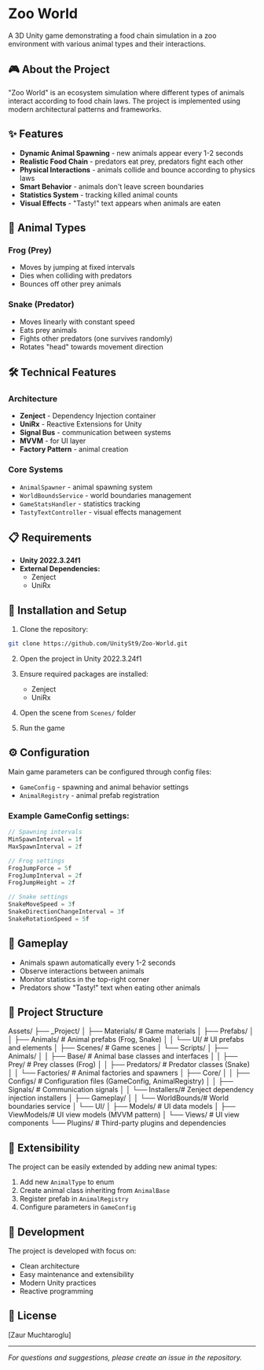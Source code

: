 # Zoo World

A 3D Unity game demonstrating a food chain simulation in a zoo environment with various animal types and their interactions.

## 🎮 About the Project

"Zoo World" is an ecosystem simulation where different types of animals interact according to food chain laws. The project is implemented using modern architectural patterns and frameworks.

## ✨ Features

- **Dynamic Animal Spawning** - new animals appear every 1-2 seconds
- **Realistic Food Chain** - predators eat prey, predators fight each other
- **Physical Interactions** - animals collide and bounce according to physics laws
- **Smart Behavior** - animals don't leave screen boundaries
- **Statistics System** - tracking killed animal counts
- **Visual Effects** - "Tasty!" text appears when animals are eaten

## 🐾 Animal Types

### Frog (Prey)
- Moves by jumping at fixed intervals
- Dies when colliding with predators
- Bounces off other prey animals

### Snake (Predator)
- Moves linearly with constant speed
- Eats prey animals
- Fights other predators (one survives randomly)
- Rotates "head" towards movement direction

## 🛠 Technical Features

### Architecture
- **Zenject** - Dependency Injection container
- **UniRx** - Reactive Extensions for Unity
- **Signal Bus** - communication between systems
- **MVVM** - for UI layer
- **Factory Pattern** - animal creation

### Core Systems
- `AnimalSpawner` - animal spawning system
- `WorldBoundsService` - world boundaries management
- `GameStatsHandler` - statistics tracking
- `TastyTextController` - visual effects management

## 📋 Requirements

- **Unity 2022.3.24f1**
- **External Dependencies:**
  - Zenject
  - UniRx

## 🚀 Installation and Setup

1. Clone the repository:
```bash
git clone https://github.com/UnitySt9/Zoo-World.git
```

2. Open the project in Unity 2022.3.24f1

3. Ensure required packages are installed:
   - Zenject
   - UniRx

4. Open the scene from `Scenes/` folder

5. Run the game

## ⚙️ Configuration

Main game parameters can be configured through config files:

- `GameConfig` - spawning and animal behavior settings
- `AnimalRegistry` - animal prefab registration

### Example GameConfig settings:
```csharp
// Spawning intervals
MinSpawnInterval = 1f
MaxSpawnInterval = 2f

// Frog settings
FrogJumpForce = 5f
FrogJumpInterval = 2f
FrogJumpHeight = 2f

// Snake settings
SnakeMoveSpeed = 3f
SnakeDirectionChangeInterval = 3f
SnakeRotationSpeed = 5f
```

## 🎯 Gameplay

- Animals spawn automatically every 1-2 seconds
- Observe interactions between animals
- Monitor statistics in the top-right corner
- Predators show "Tasty!" text when eating other animals

## 📁 Project Structure

Assets/
├── _Project/
│   ├── Materials/         # Game materials
│   ├── Prefabs/
│   │   ├── Animals/       # Animal prefabs (Frog, Snake)
│   │   └── UI/            # UI prefabs and elements
│   ├── Scenes/            # Game scenes
│   └── Scripts/
│       ├── Animals/
│       │   ├── Base/      # Animal base classes and interfaces
│       │   ├── Prey/      # Prey classes (Frog)
│       │   ├── Predators/ # Predator classes (Snake)
│       │   └── Factories/ # Animal factories and spawners
│       ├── Core/
│       │   ├── Configs/   # Configuration files (GameConfig, AnimalRegistry)
│       │   ├── Signals/   # Communication signals
│       │   └── Installers/# Zenject dependency injection installers
│       ├── Gameplay/
│       │   └── WorldBounds/# World boundaries service
│       └── UI/
│           ├── Models/    # UI data models
│           ├── ViewModels/# UI view models (MVVM pattern)
│           └── Views/     # UI view components
└── Plugins/               # Third-party plugins and dependencies

## 🔧 Extensibility

The project can be easily extended by adding new animal types:

1. Add new `AnimalType` to enum
2. Create animal class inheriting from `AnimalBase`
3. Register prefab in `AnimalRegistry`
4. Configure parameters in `GameConfig`

## 👥 Development

The project is developed with focus on:
- Clean architecture
- Easy maintenance and extensibility
- Modern Unity practices
- Reactive programming

## 📄 License

[Zaur Muchtaroglu]

---

*For questions and suggestions, please create an issue in the repository.*
